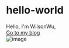 # hello-world
Hello, I'm WilsonWu, <br>
[Go to my blog](https://blog-wilsonwu.rhcloud.com)<br>
![image](https://blog-wilsonwu.rhcloud.com/wp-content/uploads/2016/01/cropped-Fotor_144997463278984-1-180x180.jpg) 
